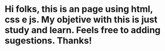 <H1> Hi folks, this is an page using html, css e js. My objetive with this is just study and learn. Feels free to adding sugestions. Thanks! </H1>
